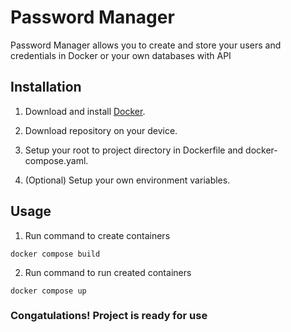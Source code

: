 # Password Manager 

Password Manager allows you to create and store your users and credentials in Docker or your own databases with API 

## Installation

1. Download and install [Docker](https://www.docker.com/).

2. Download repository on your device.

3. Setup your root to project directory in Dockerfile and docker-compose.yaml.

4. (Optional) Setup your own environment variables.

## Usage

1. Run command to create containers
```golang
docker compose build
```

2. Run command to run created containers
```golang
docker compose up
```
### Congatulations! Project is ready for use 
